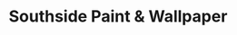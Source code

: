 ---
title: "Southside Paint & Wallpaper"
url: /milton/southside-paint-and-wallpaper/
shop: paint
---